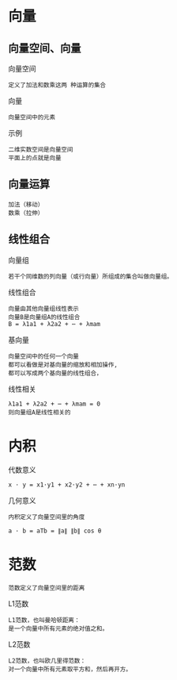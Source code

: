 
# 向量

## 向量空间、向量

向量空间

    定义了加法和数乘这两 种运算的集合
    
向量

    向量空间中的元素
            
示例

    二维实数空间是向量空间
    平面上的点就是向量
    
## 向量运算

    加法（移动）
    数乘（拉伸）
    
## 线性组合

向量组

    若干个同维数的列向量（或行向量）所组成的集合叫做向量组。

线性组合

    向量由其他向量组线性表示
    向量B是向量组A的线性组合
    B = λ1a1 + λ2a2 + ⋯ + λmam

基向量

    向量空间中的任何一个向量
    都可以看做是对基向量的缩放和相加操作,
    都可以写成两个基向量的线性组合，

线性相关

    λ1a1 + λ2a2 + ⋯ + λmam = 0
    则向量组A是线性相关的




# 内积

代数意义

    x ⋅ y = x1⋅y1 + x2⋅y2 + ⋯ + xn⋅yn

几何意义
 
    内积定义了向量空间里的角度
    
    a · b = aTb = ∥a∥ ∥b∥ cos θ 


# 范数

    范数定义了向量空间里的距离

L1范数

    L1范数，也叫曼哈顿距离：
    是一个向量中所有元素的绝对值之和。

L2范数

    L2范数，也叫欧几里得范数：
    对一个向量中所有元素取平方和，然后再开方。



